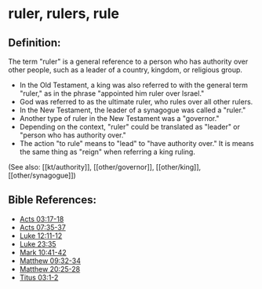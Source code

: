 # ruler, rulers, rule #

## Definition: ##

The term "ruler" is a general reference to a person who has authority over other people, such as a leader of a country, kingdom, or religious group.

* In the Old Testament, a king was also referred to with the general term "ruler," as in the phrase "appointed him ruler over Israel."
* God was referred to as the ultimate ruler, who rules over all other rulers.
* In the New Testament, the leader of a synagogue was called a "ruler."
* Another type of ruler in the New Testament was a "governor."
* Depending on the context, "ruler" could be translated as "leader" or "person who has authority over."
* The action "to rule" means to "lead" to "have authority over." It is means the same thing as "reign" when referring a king ruling.

(See also: [[kt/authority]], [[other/governor]], [[other/king]], [[other/synagogue]])

## Bible References: ##

* [Acts 03:17-18](en/tn/act/help/03/17)
* [Acts 07:35-37](en/tn/act/help/07/35)
* [Luke 12:11-12](en/tn/luk/help/12/11)
* [Luke 23:35](en/tn/luk/help/23/35)
* [Mark 10:41-42](en/tn/mrk/help/10/41)
* [Matthew 09:32-34](en/tn/mat/help/09/32)
* [Matthew 20:25-28](en/tn/mat/help/20/25)
* [Titus 03:1-2](en/tn/tit/help/03/01)